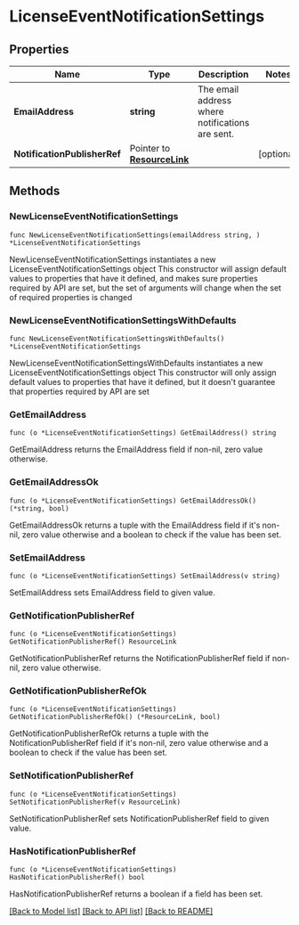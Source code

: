 # LicenseEventNotificationSettings

## Properties

Name | Type | Description | Notes
------------ | ------------- | ------------- | -------------
**EmailAddress** | **string** | The email address where notifications are sent. | 
**NotificationPublisherRef** | Pointer to [**ResourceLink**](ResourceLink.md) |  | [optional] 

## Methods

### NewLicenseEventNotificationSettings

`func NewLicenseEventNotificationSettings(emailAddress string, ) *LicenseEventNotificationSettings`

NewLicenseEventNotificationSettings instantiates a new LicenseEventNotificationSettings object
This constructor will assign default values to properties that have it defined,
and makes sure properties required by API are set, but the set of arguments
will change when the set of required properties is changed

### NewLicenseEventNotificationSettingsWithDefaults

`func NewLicenseEventNotificationSettingsWithDefaults() *LicenseEventNotificationSettings`

NewLicenseEventNotificationSettingsWithDefaults instantiates a new LicenseEventNotificationSettings object
This constructor will only assign default values to properties that have it defined,
but it doesn't guarantee that properties required by API are set

### GetEmailAddress

`func (o *LicenseEventNotificationSettings) GetEmailAddress() string`

GetEmailAddress returns the EmailAddress field if non-nil, zero value otherwise.

### GetEmailAddressOk

`func (o *LicenseEventNotificationSettings) GetEmailAddressOk() (*string, bool)`

GetEmailAddressOk returns a tuple with the EmailAddress field if it's non-nil, zero value otherwise
and a boolean to check if the value has been set.

### SetEmailAddress

`func (o *LicenseEventNotificationSettings) SetEmailAddress(v string)`

SetEmailAddress sets EmailAddress field to given value.


### GetNotificationPublisherRef

`func (o *LicenseEventNotificationSettings) GetNotificationPublisherRef() ResourceLink`

GetNotificationPublisherRef returns the NotificationPublisherRef field if non-nil, zero value otherwise.

### GetNotificationPublisherRefOk

`func (o *LicenseEventNotificationSettings) GetNotificationPublisherRefOk() (*ResourceLink, bool)`

GetNotificationPublisherRefOk returns a tuple with the NotificationPublisherRef field if it's non-nil, zero value otherwise
and a boolean to check if the value has been set.

### SetNotificationPublisherRef

`func (o *LicenseEventNotificationSettings) SetNotificationPublisherRef(v ResourceLink)`

SetNotificationPublisherRef sets NotificationPublisherRef field to given value.

### HasNotificationPublisherRef

`func (o *LicenseEventNotificationSettings) HasNotificationPublisherRef() bool`

HasNotificationPublisherRef returns a boolean if a field has been set.


[[Back to Model list]](../README.md#documentation-for-models) [[Back to API list]](../README.md#documentation-for-api-endpoints) [[Back to README]](../README.md)


